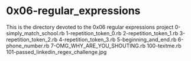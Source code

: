 # 0x06-regular_expressions
This is the directory devoted to the 0x06 regular expressions project
0-simply_match_school.rb
1-repetition_token_0.rb
2-repetition_token_1.rb
3-repetition_token_2.rb
4-repetition_token_3.rb
5-beginning_and_end.rb
6-phone_number.rb
7-OMG_WHY_ARE_YOU_SHOUTING.rb
100-textme.rb
101-passed_linkedin_regex_challenge.jpg
